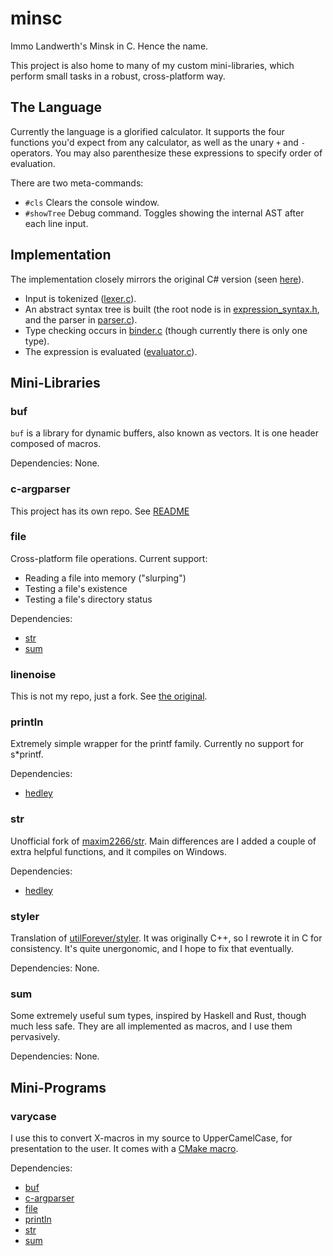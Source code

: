# minsc

Immo Landwerth's Minsk in C. Hence the name.

This project is also home to many of my custom mini-libraries, which perform
small tasks in a robust, cross-platform way.

## The Language

Currently the language is a glorified calculator.
It supports the four functions you'd expect from
any calculator, as well as the unary `+` and `-` operators.
You may also parenthesize these expressions to specify order of evaluation.

There are two meta-commands:
 - `#cls` Clears the console window.
 - `#showTree` Debug command. Toggles showing the internal AST after each line input.

## Implementation

The implementation closely mirrors the original C# version (seen [here](https://github.com/terrajobst/minsk)).
 - Input is tokenized ([lexer.c](/src/code_analysis/syntax/lexer.c)).
 - An abstract syntax tree is built (the root node is in [expression_syntax.h](/include/minsc/code_analysis/syntax/expression_syntax.h), and the parser in [parser.c](/src/code_analysis/syntax/parser.c)).
 - Type checking occurs in [binder.c](/src/code_analysis/binding/binder.c) (though currently there is only one type).
 - The expression is evaluated ([evaluator.c](/src/code_analysis/evaluator.c)).

## Mini-Libraries

### buf

`buf` is a library for dynamic buffers, also known as vectors.
It is one header composed of macros.

Dependencies: None.

### c-argparser

This project has its own repo. See [README](https://github.com/Phytolizer/c-argparser#readme)

### file

Cross-platform file operations. Current support:
 - Reading a file into memory ("slurping")
 - Testing a file's existence
 - Testing a file's directory status

Dependencies:
 - [str](#str)
 - [sum](#sum)

### linenoise

This is not my repo, just a fork. See [the original](https://github.com/msteveb/linenoise).

### println

Extremely simple wrapper for the printf family.
Currently no support for s\*printf.

Dependencies:
 - [hedley]

### str

Unofficial fork of [maxim2266/str](https://github.com/maxim2266/str).
Main differences are I added a couple of extra helpful functions, and it compiles on Windows.

Dependencies:
  - [hedley]

### styler

Translation of [utilForever/styler](https://github.com/utilForever/styler).
It was originally C++, so I rewrote it in C for consistency.
It's quite unergonomic, and I hope to fix that eventually.

Dependencies: None.

### sum

Some extremely useful sum types, inspired by Haskell and Rust, though much less safe.
They are all implemented as macros, and I use them pervasively.

Dependencies: None.

## Mini-Programs

### varycase

I use this to convert X-macros in my source to UpperCamelCase, for presentation to the user.
It comes with a [CMake macro](/cmake/VaryCase.cmake).

Dependencies:
 - [buf](#buf)
 - [c-argparser](#c-argparser)
 - [file](#file)
 - [println](#println)
 - [str](#str)
 - [sum](#sum)

[hedley]: https://github.com/nemequ/hedley
